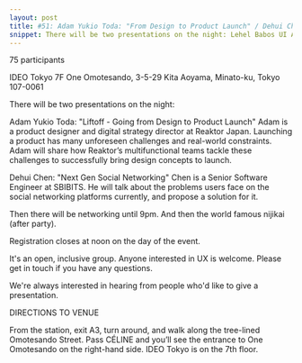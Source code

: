 ```yaml
---
layout: post
title: #51: Adam Yukio Toda: "From Design to Product Launch" / Dehui Chen: "Next Gen Social Networking"
snippet: There will be two presentations on the night: Lehel Babos UI Animation 101: A Practical Guide to ...
---
```

75 participants

IDEO Tokyo 7F One Omotesando, 3-5-29 Kita Aoyama, Minato-ku, Tokyo 107-0061

There will be two presentations on the night:

Adam Yukio Toda: "Liftoff - Going from Design to Product Launch"
Adam is a product designer and digital strategy director at Reaktor Japan.
Launching a product has many unforeseen challenges and real-world constraints. Adam will share how Reaktor’s multifunctional teams tackle these challenges to successfully bring design concepts to launch.

Dehui Chen: "Next Gen Social Networking"
Chen is a Senior Software Engineer at SBIBITS. He will talk about the problems users face on the social networking platforms currently, and propose a solution for it.

Then there will be networking until 9pm. And then the world famous nijikai (after party).

Registration closes at noon on the day of the event.

It's an open, inclusive group. Anyone interested in UX is welcome. Please get in touch if you have any questions.

We're always interested in hearing from people who'd like to give a presentation.

DIRECTIONS TO VENUE

From the station, exit A3, turn around, and walk along the tree-lined Omotesando Street. Pass CÉLINE and you’ll see the entrance to One Omotesando on the right-hand side. IDEO Tokyo is on the 7th floor.

